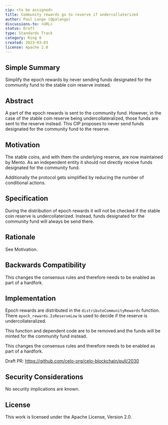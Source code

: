 ```yaml
---
cip: <to be assigned>
title: Community rewards go to reserve if undercollaterized
author: Paul Lange (@palango)
discussions-to: <URL>
status: Draft
type: Standards Track
category: Ring 0
created: 2023-03-03
license: Apache 2.0
---
```


## Simple Summary

Simplify the epoch rewards by never sending funds designated for the community fund to the stable coin reserve instead.

## Abstract

A part of the epoch rewards is sent to the community fund. However, in the case of the stable coin reserve being undercollateralized, those funds are sent to the reserve instead. This CIP proposes to never send funds designated for the community fund to the reserve.

## Motivation

The stable coins, and with them the underlying reserve, are now maintained by Mento. As an independent entity it should not directly receive funds designated for the community fund.

Additionally the protocol gets simplified by reducing the number of conditional actions.

## Specification

During the distribution of epoch rewards it will not be checked if the stable coin reserve is undercollaterized. Instead, funds designated for the community fund will always be send there.

## Rationale

See Motivation.

## Backwards Compatibility

This changes the consensus rules and therefore needs to be enabled as part of a hardfork.

## Implementation

Epoch rewards are distributed in the `distributeCommunityRewards` function. There `epoch_rewards.IsReserveLow` is used to decide if the reserve is undercollateralized.

This function and dependent code are to be removed and the funds will be minted for the community fund instead.

This changes the consensus rules and therefore needs to be enabled as part of a hardfork.

Draft PR: https://github.com/celo-org/celo-blockchain/pull/2030

## Security Considerations

No security implications are known.

## License
This work is licensed under the Apache License, Version 2.0.
